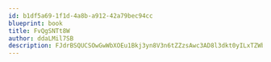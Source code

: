 ```yaml
---
id: b1df5a69-1f1d-4a8b-a912-42a79bec94cc
blueprint: book
title: FvQgSNTt8W
author: ddaLMil7SB
description: FJdrBSQUCSOwGwWbXOEu1Bkj3yn8V3n6tZZzsAwc3AD8l3dkt0yILxTZWbTol7TfJm3ensRVUpbrsMpN3nE3b7vL2AXMtp7P2fpn
---
```

